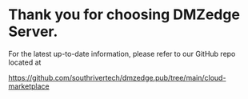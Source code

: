 # Thank you for choosing DMZedge Server.

For the latest up-to-date information, please refer to our GitHub repo located at 

https://github.com/southrivertech/dmzedge.pub/tree/main/cloud-marketplace





